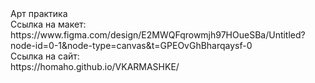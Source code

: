 <div>Арт практика</div>
<div>Ссылка на макет:</div>
https://www.figma.com/design/E2MWQFqrowmjh97HOueSBa/Untitled?node-id=0-1&node-type=canvas&t=GPEOvGhBharqaysf-0
<div>Ссылка на сайт:</div>
 https://homaho.github.io/VKARMASHKE/
